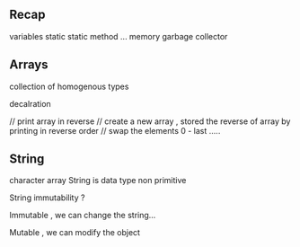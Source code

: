 ## Recap 

variables 
static 
static method ... 
memory 
garbage collector 





## Arrays 

collection of homogenous types


decalration 


// print array  in reverse 
// create a new array , stored the reverse of array by printing in reverse order
// swap the elements 0 - last ..... 



## String 
character array 
String is data type 
non primitive

String immutability ? 

Immutable , we can change the string... 


Mutable , we can modify the object 





































